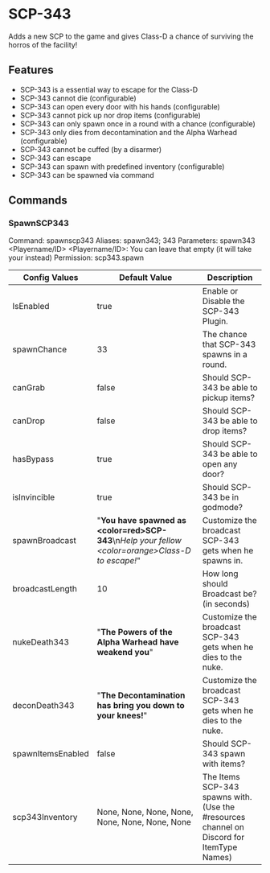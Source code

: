# SCP-343
 Adds a new SCP to the game and gives Class-D a chance of surviving the horros of the facility!
 
## Features
- SCP-343 is a essential way to escape for the Class-D
- SCP-343 cannot die (configurable)
- SCP-343 can open every door with his hands (configurable)
- SCP-343 cannot pick up nor drop items (configurable)
- SCP-343 can only spawn once in a round with a chance (configurable)
- SCP-343 only dies from decontamination and the Alpha Warhead (configurable)
- SCP-343 cannot be cuffed (by a disarmer)
- SCP-343 can escape
- SCP-343 can spawn with predefined inventory (configurable) 
- SCP-343 can be spawned via command

## Commands
### SpawnSCP343
Command: spawnscp343
Aliases: spawn343; 343
Parameters: spawn343 <Playername/ID>
<Playername/ID>: You can leave that empty (it will take your instead)
Permission: scp343.spawn

Config Values | Default Value | Description
------------ | ------------- | -------------
IsEnabled | true | Enable or Disable the SCP-343 Plugin.
spawnChance | 33 | The chance that SCP-343 spawns in a round.
canGrab | false | Should SCP-343 be able to pickup items?
canDrop | false | Should SCP-343 be able to drop items?
hasBypass | true | Should SCP-343 be able to open any door?
isInvincible | true | Should SCP-343 be in godmode?
spawnBroadcast | "<b>You have spawned as <color=red>SCP-343</color></b>\n<i>Help your fellow <color=orange>Class-D</color> to escape!</i>" | Customize the broadcast SCP-343 gets when he spawns in.
broadcastLength | 10 | How long should Broadcast be? (in seconds)
nukeDeath343 | "<b>The Powers of the Alpha Warhead have weakend you</b>" | Customize the broadcast SCP-343 gets when he dies to the nuke.
deconDeath343 | "<b>The Decontamination has bring you down to your knees!</b>" | Customize the broadcast SCP-343 gets when he dies to the nuke.
spawnItemsEnabled | false | Should SCP-343 spawn with items?
scp343Inventory | None, None, None, None, None, None, None, None |  The Items SCP-343 spawns with.(Use the #resources channel on Discord for ItemType Names)
